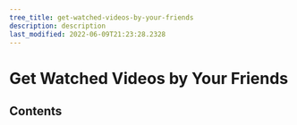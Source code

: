 ```yaml
---
tree_title: get-watched-videos-by-your-friends
description: description
last_modified: 2022-06-09T21:23:28.2328
---
```


# Get Watched Videos by Your Friends

## Contents

